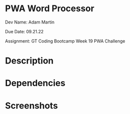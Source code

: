 # PWA Word Processor
Dev Name: Adam Martin

Due Date: 09.21.22

Assignment: GT Coding Bootcamp Week 19 PWA Challenge

# Description

# Dependencies

# Screenshots